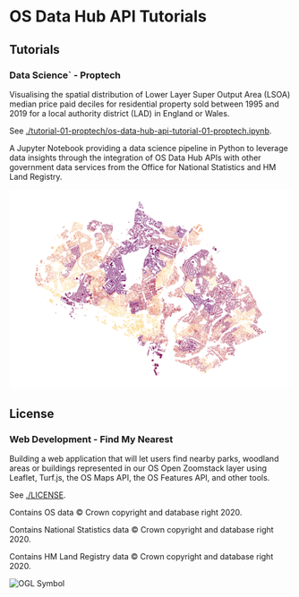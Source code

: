 # OS Data Hub API Tutorials

## Tutorials

### Data Science` - Proptech

Visualising the spatial distribution of Lower Layer Super Output Area (LSOA) median price paid deciles for residential property sold between 1995 and 2019 for a local authority district (LAD) in England or Wales.

See [./tutorial-01-proptech/os-data-hub-api-tutorial-01-proptech.ipynb](./tutorial-01-proptech/os-data-hub-api-tutorial-01-proptech.ipynb).

A Jupyter Notebook providing a data science pipeline in Python to leverage data insights through the integration of OS Data Hub APIs with other government data services from the Office for National Statistics and HM Land Registry.

<p align="center">
  <img width="700" src="tutorial-01-proptech/images/southampton-local-authority-district-median-price-paid-deciles.png" alt="Southampton Local Authority District Median Price Paid Deciles">
</p>

## License 

### Web Development - Find My Nearest

Building a web application that will let users find nearby parks, woodland areas or buildings represented in our OS  Open Zoomstack layer using Leaflet, Turf.js, the OS Maps API, the OS Features API, and other tools.  

See [./LICENSE](./LICENSE).

Contains OS data © Crown copyright and database right 2020.

Contains National Statistics data © Crown copyright and database right 2020.

Contains HM Land Registry data © Crown copyright and database right 2020.

<img src="http://www.nationalarchives.gov.uk/images/infoman/ogl-symbol-41px-retina-black.png"
     alt="OGL Symbol"
     align="left" />
